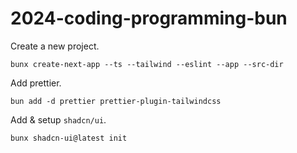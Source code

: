 # 2024-coding-programming-bun

Create a new project.

```
bunx create-next-app --ts --tailwind --eslint --app --src-dir
```

Add prettier.

```
bun add -d prettier prettier-plugin-tailwindcss
```

Add & setup `shadcn/ui`.

```
bunx shadcn-ui@latest init
```
